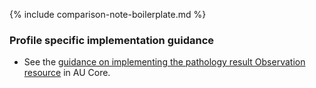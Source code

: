 {% include comparison-note-boilerplate.md %}

### Profile specific implementation guidance
- See the [guidance on implementing the pathology result Observation resource](https://build.fhir.org/ig/hl7au/au-fhir-core/StructureDefinition-au-core-diagnosticresult-path.html#profile-specific-implementation-guidance) in AU Core.
